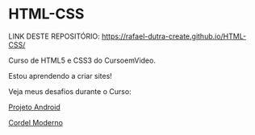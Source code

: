 # HTML-CSS
LINK DESTE REPOSITÓRIO: https://rafael-dutra-create.github.io/HTML-CSS/

Curso de HTML5 e CSS3 do CursoemVideo.

Estou aprendendo a criar sites!

Veja meus desafios durante o Curso:

<a href="https://rafael-dutra-create.github.io/HTML-CSS/desafios/ProjetoAndroid/desafio">Projeto Android</a>

<a href="https://rafael-dutra-create.github.io/HTML-CSS/desafios/CordelModerno/index">Cordel Moderno</a>